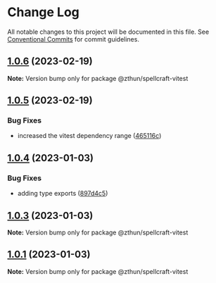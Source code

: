 # Change Log

All notable changes to this project will be documented in this file.
See [Conventional Commits](https://conventionalcommits.org) for commit guidelines.

## [1.0.6](https://github.com/zthun/spellcraft/compare/v1.0.5...v1.0.6) (2023-02-19)

**Note:** Version bump only for package @zthun/spellcraft-vitest





## [1.0.5](https://github.com/zthun/spellcraft/compare/v1.0.4...v1.0.5) (2023-02-19)


### Bug Fixes

* increased the vitest dependency range ([465116c](https://github.com/zthun/spellcraft/commit/465116c4c0e6d5d977b8288f89d35f523f7544cf))



## [1.0.4](https://github.com/zthun/spellcraft/compare/v1.0.3...v1.0.4) (2023-01-03)


### Bug Fixes

* adding type exports ([897d4c5](https://github.com/zthun/spellcraft/commit/897d4c576c8a63ef3b39d5068a40f2044cd8ad64))



## [1.0.3](https://github.com/zthun/spellcraft/compare/v1.0.2...v1.0.3) (2023-01-03)

**Note:** Version bump only for package @zthun/spellcraft-vitest





## [1.0.1](https://github.com/zthun/spellcraft/compare/v1.0.0...v1.0.1) (2023-01-03)

**Note:** Version bump only for package @zthun/spellcraft-vitest
